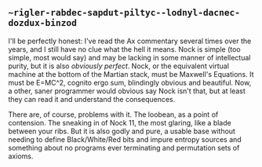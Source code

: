## `~rigler-rabdec-sapdut-piltyc--lodnyl-dacnec-dozdux-binzod`
I'll be perfectly honest: I've read the Ax commentary several times over the years, and I still have no clue what the hell it means. Nock is simple (too simple, most would say) and may be lacking in some manner of intellectual purity, but it is also *obviously perfect*. Nock, or the equivalent virtual machine at the bottom of the Martian stack, must be Maxwell's Equations. It must be E=MC^2, cognito ergo sum, blindingly obvious and beautiful. Now, a other, saner programmer would obvious say Nock isn't that, but at least they can read it and understand the consequences.

There are, of course, problems with it. The loobean, as a point of contension. The sneaking in of Nock 11, the most glaring, like a blade between your ribs. But it is also godly and pure, a usable base without needing to define Black/White/Red bits and impure entropy sources and something about no programs ever terminating and permutation sets of axioms.